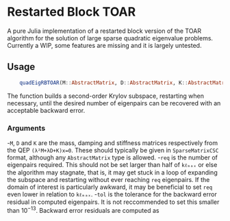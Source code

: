 # Restarted Block TOAR
A pure Julia implementation of a restarted block version of the TOAR algorithm for the solution of large sparse quadratic eigenvalue problems. Currently a WIP, some features are missing and it is largely untested.

## Usage
```julia
    quadEigRBTOAR(M::AbstractMatrix, D::AbstractMatrix, K::AbstractMatrix, req::Int=100, tol::Float64=1e-12, kℓₘₐₓ::Int, ℓ::Int; step::Int=10, σ::Union{Float64,ComplexF64}=0.0+0.0im, inv::Bool=true, keep::Function=every, dtol::Float64=1e-10, rrv::Bool=false, arpack::Bool=true, flvd::Bool=true, verb::Int=0, check_singular::Bool=false)
```
The function builds a second-order Krylov subspace, restarting when necessary, until the desired number of eigenpairs can be recovered with an acceptable backward error.

### Arguments
-`M`, `D` and `K` are the mass, damping and stiffness matrices respectively from the QEP `(λ²M+λD+K)x=0`. These should typically be given in `SparseMatrixCSC` format, although any `AbstractMatrix` type is allowed.
-`req` is the number of eigenpairs required. This should not be set larger than half of `kℓₘₐₓ` or else the algorithm may stagnate, that is, it may get stuck in a loop of expanding the subspace and restarting without ever reaching `req` eigenpairs. If the domain of interest is particularly awkward, it may be beneficial to set `req` even lower in relation to `kℓₘₐₓ`.
-`tol` is the tolerance for the backward error residual in computed eigenpairs. It is not reccommended to set this smaller than $10^{-13}$. Backward error residuals are computed as 
